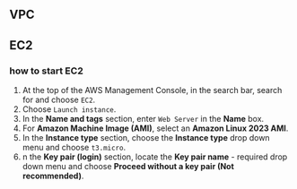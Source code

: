 ## VPC


## EC2

### how to start EC2

1. At the top of the AWS Management Console, in the search bar, search for and choose `EC2`.
2. Choose `Launch instance`.
3. In the **Name and tags** section, enter `Web Server` in the **Name** box.
4. For **Amazon Machine Image (AMI)**, select an **Amazon Linux 2023 AMI**.
5. In the **Instance type** section, choose the **Instance type** drop down menu and choose `t3.micro`.
6. n the **Key pair (login)** section, locate the **Key pair name** - required drop down menu and choose **Proceed without a key pair (Not recommended)**.